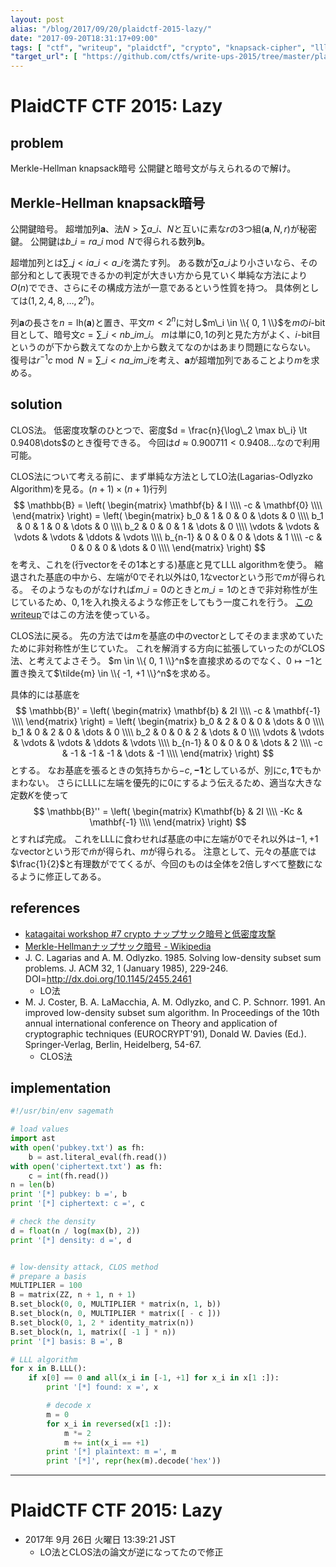 ```yaml
---
layout: post
alias: "/blog/2017/09/20/plaidctf-2015-lazy/"
date: "2017-09-20T18:31:17+09:00"
tags: [ "ctf", "writeup", "plaidctf", "crypto", "knapsack-cipher", "lll-algorithm", "clos-method", "low-density-attack" ]
"target_url": [ "https://github.com/ctfs/write-ups-2015/tree/master/plaidctf-2015/crypto/lazy" ]
---
```


# PlaidCTF CTF 2015: Lazy

## problem

Merkle-Hellman knapsack暗号
公開鍵と暗号文が与えられるので解け。

## Merkle-Hellman knapsack暗号

公開鍵暗号。
超増加列$\mathbf{a}$、法$N \gt \sum a\_i$、$N$と互いに素な$r$の$3$つ組$(\mathbf{a}, N, r)$が秘密鍵。
公開鍵は$b\_i = ra\_i \bmod N$で得られる数列$\mathbf{b}$。

超増加列とは$\sum\_{j \lt i} a\_i \lt a\_i$を満たす列。
ある数が$\sum a\_i$より小さいなら、その部分和として表現できるかの判定が大きい方から見ていく単純な方法により$O(n)$ででき、さらにその構成方法が一意であるという性質を持つ。
具体例としては$( 1, 2, 4, 8, \dots, 2^n )$。

列$\mathbf{a}$の長さを$n = \mathrm{lh}(\mathbf{a})$と置き、平文$m \lt 2^n$に対し$m\_i \in \\{ 0, 1 \\}$を$m$の$i$-bit目として、暗号文$c = \sum\_{i \lt n} b\_im\_i$。
$m$は単に$0, 1$の列と見た方がよく、$i$-bit目というのが下から数えてなのか上から数えてなのかはあまり問題にならない。
復号は$r^{-1}c \bmod N = \sum\_{i \lt n} a\_im\_i$を考え、$\mathbf{a}$が超増加列であることより$m$を求める。

## solution

CLOS法。
低密度攻撃のひとつで、密度$d = \frac{n}{\log\_2 \max b\_i} \lt 0.9408\dots$のとき復号できる。
今回は$d \approx 0.900711 \lt 0.9408\dots$なので利用可能。

CLOS法について考える前に、まず単純な方法としてLO法(Lagarias-Odlyzko Algorithm)を見る。$(n + 1) \times (n + 1)$行列 $$ \mathbb{B} = \left( \begin{matrix}
    \mathbf{b} & I \\\\
    -c  & \mathbf{0} \\\\
\end{matrix} \right) = \left( \begin{matrix}
    b_0 & 1 & 0 & 0 & \dots & 0 \\\\
    b_1 & 0 & 1 & 0 & \dots & 0 \\\\
    b_2 & 0 & 0 & 1 & \dots & 0 \\\\
    \vdots & \vdots & \vdots & \vdots & \ddots & \vdots \\\\
    b_{n-1} & 0 & 0 & 0 & \dots & 1 \\\\
    -c & 0 & 0 & 0 & \dots & 0 \\\\
\end{matrix} \right)
$$ を考え、これを(行vectorをその$1$本とする)基底と見てLLL algorithmを使う。
縮退された基底の中から、左端が$0$でそれ以外は$0, 1$なvectorという形で$m$が得られる。
そのようなものがなければ$m\_i = 0$のときと$m\_i = 1$のときで非対称性が生じているため、$0, 1$を入れ換えるような修正をしてもう一度これを行う。
[このwriteup](http://gnoobz.com/plaid-ctf-2015-lazy-writeup.html)ではこの方法を使っている。

CLOS法に戻る。
先の方法では$m$を基底の中のvectorとしてそのまま求めていたために非対称性が生じていた。
これを解消する方向に拡張していったのがCLOS法、と考えてよさそう。
$m \in \\{ 0, 1 \\}^n$を直接求めるのでなく、$0 \mapsto -1$と置き換えて$\tilde{m} \in \\{ -1, +1 \\}^n$を求める。

具体的には基底を
$$ \mathbb{B}' = \left( \begin{matrix}
    \mathbf{b} & 2I \\\\
    -c  & \mathbf{-1} \\\\
\end{matrix} \right) = \left( \begin{matrix}
    b_0 & 2 & 0 & 0 & \dots & 0 \\\\
    b_1 & 0 & 2 & 0 & \dots & 0 \\\\
    b_2 & 0 & 0 & 2 & \dots & 0 \\\\
    \vdots & \vdots & \vdots & \vdots & \ddots & \vdots \\\\
    b_{n-1} & 0 & 0 & 0 & \dots & 2 \\\\
    -c & -1 & -1 & -1 & \dots & -1 \\\\
\end{matrix} \right) $$
とする。
なお基底を張るときの気持ちから$-c, \mathbf{-1}$としているが、別に$c, \mathbf{1}$でもかまわない。
さらにLLLに左端を優先的に$0$にするよう伝えるため、適当な大きな定数$K$を使って
$$ \mathbb{B}'' = \left( \begin{matrix}
    K\mathbf{b} & 2I \\\\
    -Kc  & \mathbf{-1} \\\\
\end{matrix} \right) $$ とすれば完成。
これをLLLに食わせれば基底の中に左端が$0$でそれ以外は$-1, +1$なvectorという形で$\tilde{m}$が得られ、$m$が得られる。
注意として、元々の基底では$\frac{1}{2}$と有理数がでてくるが、今回のものは全体を$2$倍しすべて整数になるように修正してある。

## references

-   [katagaitai workshop #7 crypto ナップサック暗号と低密度攻撃](https://www.slideshare.net/trmr105/katagaitai-workshop-7-crypto)
-   [Merkle-Hellmanナップサック暗号 - Wikipedia](https://ja.wikipedia.org/wiki/Merkle-Hellman%E3%83%8A%E3%83%83%E3%83%97%E3%82%B5%E3%83%83%E3%82%AF%E6%9A%97%E5%8F%B7)
-   J. C. Lagarias and A. M. Odlyzko. 1985. Solving low-density subset sum problems. J. ACM 32, 1 (January 1985), 229-246. DOI=http://dx.doi.org/10.1145/2455.2461
    -   LO法
-   M. J. Coster, B. A. LaMacchia, A. M. Odlyzko, and C. P. Schnorr. 1991. An improved low-density subset sum algorithm. In Proceedings of the 10th annual international conference on Theory and application of cryptographic techniques (EUROCRYPT'91), Donald W. Davies (Ed.). Springer-Verlag, Berlin, Heidelberg, 54-67.
    -   CLOS法

## implementation

``` python
#!/usr/bin/env sagemath

# load values
import ast
with open('pubkey.txt') as fh:
    b = ast.literal_eval(fh.read())
with open('ciphertext.txt') as fh:
    c = int(fh.read())
n = len(b)
print '[*] pubkey: b =', b
print '[*] ciphertext: c =', c

# check the density
d = float(n / log(max(b), 2))
print '[*] density: d =', d


# low-density attack, CLOS method
# prepare a basis
MULTIPLIER = 100
B = matrix(ZZ, n + 1, n + 1)
B.set_block(0, 0, MULTIPLIER * matrix(n, 1, b))
B.set_block(n, 0, MULTIPLIER * matrix([ - c ]))
B.set_block(0, 1, 2 * identity_matrix(n))
B.set_block(n, 1, matrix([ -1 ] * n))
print '[*] basis: B =', B

# LLL algorithm
for x in B.LLL():
    if x[0] == 0 and all(x_i in [-1, +1] for x_i in x[1 :]):
        print '[*] found: x =', x

        # decode x
        m = 0
        for x_i in reversed(x[1 :]):
            m *= 2
            m += int(x_i == +1)
        print '[*] plaintext: m =', m
        print '[*]', repr(hex(m).decode('hex'))
```

---

# PlaidCTF CTF 2015: Lazy

-   2017年  9月 26日 火曜日 13:39:21 JST
    -   LO法とCLOS法の論文が逆になってたので修正

